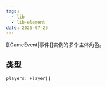 ```yaml
---
tags:
  - lib
  - lib-element
date: 2025-07-25
---
```

[[GameEvent|事件]]实例的多个主体角色。

## 类型

``` ts
players: Player[]
```